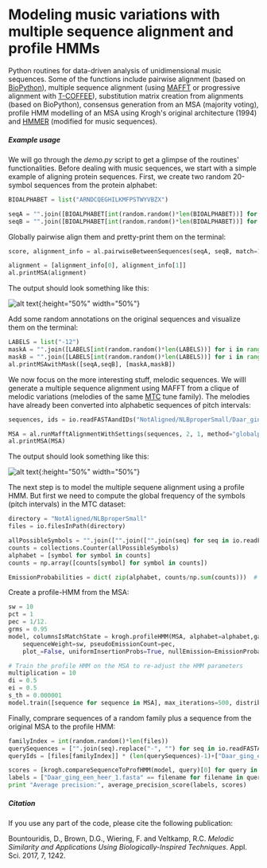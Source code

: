# Modeling music variations with multiple sequence alignment and profile HMMs
Python routines for data-driven analysis of unidimensional music sequences. Some of the functions include pairwise alignment (based on [BioPython](http://biopython.org/)), multiple sequence alignment (using [MAFFT](https://mafft.cbrc.jp/alignment/software/) or progressive alignment with [T-COFFEE](http://www.tcoffee.org/)), substitution matrix creation from alignments (based on BioPython), consensus generation from an MSA (majority voting), profile HMM modelling of an MSA using Krogh's original architecture (1994) and [HMMER](http://hmmer.org/) (modified for music sequences).

##### Example usage

We will go through the _demo.py_ script to get a glimpse of the routines' functionalities. Before dealing with music sequences, we start with a simple example of aligning protein sequences. First, we create two random 20-symbol sequences from the protein alphabet:

```python
BIOALPHABET = list("ARNDCQEGHILKMFPSTWYVBZX")

seqA = "".join([BIOALPHABET[int(random.random()*len(BIOALPHABET))] for i in range(20)])
seqB = "".join([BIOALPHABET[int(random.random()*len(BIOALPHABET))] for i in range(20)])

```

Globally pairwise align them and pretty-print them on the terminal:

```python
score, alignment_info = al.pairwiseBetweenSequences(seqA, seqB, match=1, mismatch=-1, gapopen=-0.8, gapext=-0.5, type_="global", returnAlignment=True)

alignment = [alignment_info[0], alignment_info[1]]
al.printMSA(alignment)

```

The output should look something like this:

![alt text](https://github.com/dbountouridis/MusicProfileHMMs/blob/master/images/1a.png "Alignment1"){:height="50%" width="50%"}

Add some random annotations on the original sequences and visualize them on the terminal:

```python
LABELS = list("-12")
maskA = "".join([LABELS[int(random.random()*len(LABELS))] for i in range(20)])
maskB = "".join([LABELS[int(random.random()*len(LABELS))] for i in range(20)])
al.printMSAwithMask([seqA,seqB], [maskA,maskB])
```

We now focus on the more interesting stuff, melodic sequences. We willl generate a multiple sequence alignment using MAFFT from a clique of melodic variations (melodies of the same [MTC](http://www.liederenbank.nl/mtc/) tune family). The melodies have already been converted into alphabetic sequences of pitch intervals:

```python
sequences, ids = io.readFASTAandIDs("NotAligned/NLBproperSmall/Daar_ging_een_heer_1.fasta")

MSA = al.runMafftAlignmentWithSettings(sequences, 2, 1, method="globalpair", allowshift=False)
al.printMSA(MSA)

```

The output should look something like this:

![alt text](https://github.com/dbountouridis/MusicProfileHMMs/blob/master/images/4a.png "Alignment3"){:height="50%" width="50%"}

The next step is to model the multiple sequene alignment using a profile HMM. But first we need to compute the global frequency of the symbols (pitch intervals) in the MTC dataset:

```python
directory = "NotAligned/NLBproperSmall"
files = io.filesInPath(directory)

allPossibleSymbols = "".join(["".join(["".join(seq) for seq in io.readFASTA(directory+"/"+file)]) for file in files]).replace("-", "")
counts = collections.Counter(allPossibleSymbols)  
alphabet = [symbol for symbol in counts]  
counts = np.array([counts[symbol] for symbol in counts])  

EmissionProbabilities = dict( zip(alphabet, counts/np.sum(counts)))  # convert to dictionary

```

Create a profile-HMM from the MSA:

```python
sw = 10
pct = 1
pec = 1/12.
grms = 0.95
model, columnsIsMatchState = krogh.profileHMM(MSA, alphabet=alphabet,gapRatiotoMatchStates=grms, pseudoCountTransition=pct,
	sequenceWeight=sw, pseudoEmissionCount=pec, 
	plot_=False, uniformInsertionProbs=True, nullEmission=EmissionProbabilities)

# Train the profile HMM on the MSA to re-adjust the HMM parameters
multiplication = 10
di = 0.5
ei = 0.5
s_th = 0.000001
model.train([sequence for sequence in MSA], max_iterations=500, distribution_inertia=di,edge_inertia=ei, stop_threshold=s_th, algorithm='baum-welocalh')

```

Finally, comprare sequences of a random family plus a sequence from the original MSA to the profile HMM:

```python
familyIndex = int(random.random()*len(files))
querySequences = ["".join(seq).replace("-", "") for seq in io.readFASTA(directory+"/"+files[familyIndex])]+["".join(MSA[0])]
queryIds = [files[familyIndex]] * (len(querySequences)-1)+["Daar_ging_een_heer_1.fasta"]

scores = [krogh.compareSequenceToProfHMM(model, query)[0] for query in querySequences]
labels = ["Daar_ging_een_heer_1.fasta" == filename for filename in queryIds]
print "Average precision:", average_precision_score(labels, scores)
```



##### Citation
If you use any part of the code, please cite the following publication:

Bountouridis, D., Brown, D.G., Wiering, F. and Veltkamp, R.C.	_Melodic Similarity and Applications Using Biologically-Inspired Techniques_. Appl. Sci. 2017, 7, 1242.

